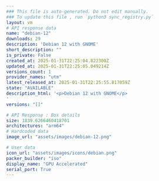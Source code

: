 ```yaml
---
### This file is auto-generated. Do not edit manually.
### To update this file , run `python3 sync_registry.py`
layout: vm
# API response data
name: "debian-12"
downloads: 29
description: 'Debian 12 with GNOME'
short_description: ""
is_private: False
created_at: 2025-01-31T22:25:04.822300Z
updated_at: 2025-01-31T22:25:05.049214Z
versions_count: 1
provider_names: "utm"
latest_released_at: 2025-01-31T22:25:55.817059Z
state: "AVAILABLE"
description_html: '<p>Debian 12 with GNOME</p>
'
versions: "[]"

# API Response : Box details
size: 1839.6266460418701
architectures: "arm64"
# Hardcoded data
image_url: "assets/images/debian-12.png"

# User data
icon_url: "assets/images/icons/debian.png"
packer_builder: "iso"
display_name: "GPU Accelerated"
serial_port: True
---
```

